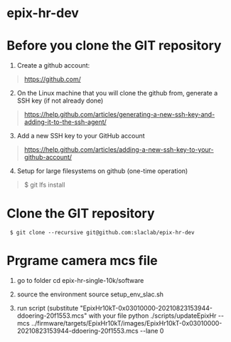 # epix-hr-dev

# Before you clone the GIT repository

1) Create a github account:
> https://github.com/

2) On the Linux machine that you will clone the github from, generate a SSH key (if not already done)
> https://help.github.com/articles/generating-a-new-ssh-key-and-adding-it-to-the-ssh-agent/

3) Add a new SSH key to your GitHub account
> https://help.github.com/articles/adding-a-new-ssh-key-to-your-github-account/

4) Setup for large filesystems on github (one-time operation)
> $ git lfs install

# Clone the GIT repository
``` $ git clone --recursive git@github.com:slaclab/epix-hr-dev```


# Prgrame camera mcs file

1) go to folder
cd epix-hr-single-10k/software

2) source the environment
source setup_env_slac.sh

3) run script (substitute "EpixHr10kT-0x03010000-20210823153944-ddoering-20f1553.mcs" with your file
python ./scripts/updateEpixHr  --mcs   ../firmware/targets/EpixHr10kT/images/EpixHr10kT-0x03010000-20210823153944-ddoering-20f1553.mcs --lane 0